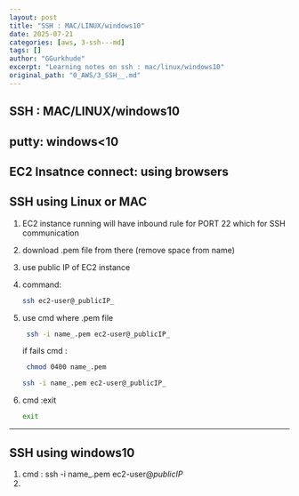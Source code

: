 ```yaml
---
layout: post
title: "SSH : MAC/LINUX/windows10"
date: 2025-07-21
categories: [aws, 3-ssh---md]
tags: []
author: "GGurkhude"
excerpt: "Learning notes on ssh : mac/linux/windows10"
original_path: "0_AWS/3_SSH__.md"
---
```


## SSH : MAC/LINUX/windows10
## putty: windows<10
## EC2 Insatnce connect: using browsers

 ##  SSH using Linux or MAC

1) EC2 instance running will have inbound rule for PORT 22 which for SSH communication

2) download .pem file from there (remove space from name)
3) use public IP of EC2 instance
4) command:
    ```bash
    ssh ec2-user@_publicIP_
    ```
5) use cmd where .pem file 
   ```bash
    ssh -i name_.pem ec2-user@_publicIP_
   ```
   if fails 
   cmd :
   ```bash
    chmod 0400 name_.pem
   ```
   ```bash 
   ssh -i name_.pem ec2-user@_publicIP_
   ```

6) cmd :exit
   ```bash 
   exit
   ```

--------------------------
##   SSH using windows10
1) cmd : ssh -i name_.pem ec2-user@_publicIP_
2) 